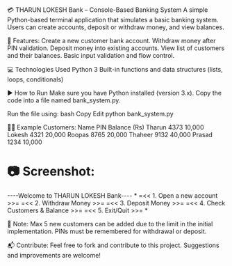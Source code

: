💳 THARUN LOKESH Bank – Console-Based Banking System
A simple Python-based terminal application that simulates a basic banking system. Users can create accounts, deposit or withdraw money, and view balances.

📌 Features:
Create a new customer bank account.
Withdraw money after PIN validation.
Deposit money into existing accounts.
View list of customers and their balances.
Basic input validation and flow control.

💻 Technologies Used
Python 3
Built-in functions and data structures (lists, loops, conditionals)

▶️ How to Run
Make sure you have Python installed (version 3.x).
Copy the code into a file named bank_system.py.

Run the file using:
bash
Copy
Edit
python bank_system.py

🧑‍💼 Example Customers:
Name	PIN	Balance (Rs)
Tharun	4373	10,000
Lokesh	4321	20,000
Roopas	8765	20,000
Thaheer	9132	40,000
Prasad	1234	10,000

📷 Screenshot:
=====================================
 ----Welcome to THARUN LOKESH Bank----
*
=<< 1. Open a new account         >>=
=<< 2. Withdraw Money             >>=
=<< 3. Deposit Money              >>=
=<< 4. Check Customers & Balance  >>=
=<< 5. Exit/Quit                  >>=
*

🔐 Note:
Max 5 new customers can be added due to the limit in the initial implementation.
PINs must be remembered for withdrawal or deposit.

📬 Contribute:
Feel free to fork and contribute to this project. Suggestions and improvements are welcome!
